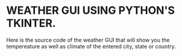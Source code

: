 #  WEATHER GUI USING PYTHON'S TKINTER.
   Here is the source code of the weather GUI that will show you the tempereature as well as climate of the entered city, state or country. 
